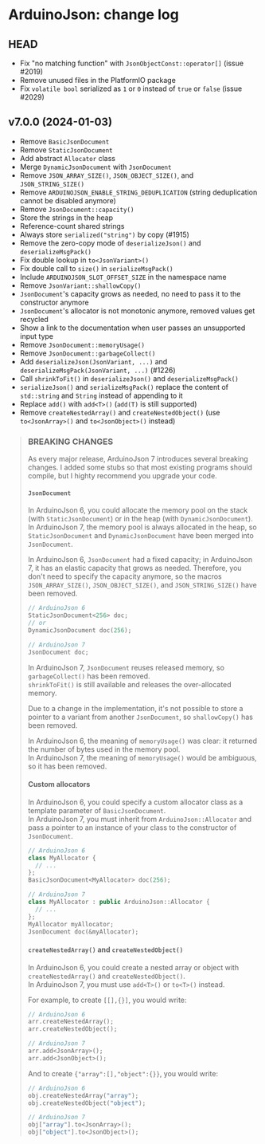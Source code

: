 ArduinoJson: change log
=======================

HEAD
----

* Fix "no matching function" with `JsonObjectConst::operator[]` (issue #2019)
* Remove unused files in the PlatformIO package
* Fix `volatile bool` serialized as `1` or `0` instead of `true` or `false` (issue #2029)

v7.0.0 (2024-01-03)
------

* Remove `BasicJsonDocument`
* Remove `StaticJsonDocument`
* Add abstract `Allocator` class
* Merge `DynamicJsonDocument` with `JsonDocument`
* Remove `JSON_ARRAY_SIZE()`, `JSON_OBJECT_SIZE()`, and `JSON_STRING_SIZE()`
* Remove `ARDUINOJSON_ENABLE_STRING_DEDUPLICATION` (string deduplication cannot be disabled anymore)
* Remove `JsonDocument::capacity()`
* Store the strings in the heap
* Reference-count shared strings
* Always store `serialized("string")` by copy (#1915)
* Remove the zero-copy mode of `deserializeJson()` and `deserializeMsgPack()`
* Fix double lookup in `to<JsonVariant>()`
* Fix double call to `size()` in `serializeMsgPack()`
* Include `ARDUINOJSON_SLOT_OFFSET_SIZE` in the namespace name
* Remove `JsonVariant::shallowCopy()`
* `JsonDocument`'s capacity grows as needed, no need to pass it to the constructor anymore
* `JsonDocument`'s allocator is not monotonic anymore, removed values get recycled
* Show a link to the documentation when user passes an unsupported input type
* Remove `JsonDocument::memoryUsage()`
* Remove `JsonDocument::garbageCollect()`
* Add `deserializeJson(JsonVariant, ...)` and `deserializeMsgPack(JsonVariant, ...)` (#1226)
* Call `shrinkToFit()` in `deserializeJson()` and `deserializeMsgPack()`
* `serializeJson()` and `serializeMsgPack()` replace the content of `std::string` and `String` instead of appending to it
* Replace `add()` with `add<T>()` (`add(T)` is still supported)
* Remove `createNestedArray()` and `createNestedObject()` (use `to<JsonArray>()` and `to<JsonObject>()` instead)

> ### BREAKING CHANGES
>
> As every major release, ArduinoJson 7 introduces several breaking changes.
> I added some stubs so that most existing programs should compile, but I highty recommend you upgrade your code.
>
> #### `JsonDocument`
> 
> In ArduinoJson 6, you could allocate the memory pool on the stack (with `StaticJsonDocument`) or in the heap (with `DynamicJsonDocument`).  
> In ArduinoJson 7, the memory pool is always allocated in the heap, so `StaticJsonDocument` and `DynamicJsonDocument` have been merged into `JsonDocument`.
>
> In ArduinoJson 6, `JsonDocument` had a fixed capacity; in ArduinoJson 7, it has an elastic capacity that grows as needed.
> Therefore, you don't need to specify the capacity anymore, so the macros `JSON_ARRAY_SIZE()`, `JSON_OBJECT_SIZE()`, and `JSON_STRING_SIZE()` have been removed.
>
> ```c++
> // ArduinoJson 6
> StaticJsonDocument<256> doc;
> // or
> DynamicJsonDocument doc(256);
> 
> // ArduinoJson 7
> JsonDocument doc;
> ```
>
> In ArduinoJson 7, `JsonDocument` reuses released memory, so `garbageCollect()` has been removed.  
> `shrinkToFit()` is still available and releases the over-allocated memory.
>
> Due to a change in the implementation, it's not possible to store a pointer to a variant from another `JsonDocument`, so `shallowCopy()` has been removed.
> 
> In ArduinoJson 6, the meaning of `memoryUsage()` was clear: it returned the number of bytes used in the memory pool.  
> In ArduinoJson 7, the meaning of `memoryUsage()` would be ambiguous, so it has been removed.
>
> #### Custom allocators
>
> In ArduinoJson 6, you could specify a custom allocator class as a template parameter of `BasicJsonDocument`.  
> In ArduinoJson 7, you must inherit from `ArduinoJson::Allocator` and pass a pointer to an instance of your class to the constructor of `JsonDocument`.
>
> ```c++
> // ArduinoJson 6
> class MyAllocator {
>   // ...
> };
> BasicJsonDocument<MyAllocator> doc(256);
>
> // ArduinoJson 7
> class MyAllocator : public ArduinoJson::Allocator {
>   // ...
> };
> MyAllocator myAllocator;
> JsonDocument doc(&myAllocator);
> ```
>
> #### `createNestedArray()` and `createNestedObject()`
>
> In ArduinoJson 6, you could create a nested array or object with `createNestedArray()` and `createNestedObject()`.  
> In ArduinoJson 7, you must use `add<T>()` or `to<T>()` instead.
>
> For example, to create `[[],{}]`, you would write:
>
> ```c++
> // ArduinoJson 6
> arr.createNestedArray();
> arr.createNestedObject();
>
> // ArduinoJson 7
> arr.add<JsonArray>();
> arr.add<JsonObject>();
> ```
>
> And to create `{"array":[],"object":{}}`, you would write:
>
> ```c++
> // ArduinoJson 6
> obj.createNestedArray("array");
> obj.createNestedObject("object");
>
> // ArduinoJson 7
> obj["array"].to<JsonArray>();
> obj["object"].to<JsonObject>();
> ```
